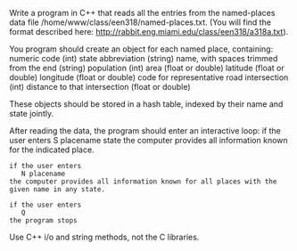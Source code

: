 Write a program in C++ that reads all the entries from the named-places data file
/home/www/class/een318/named-places.txt. (You will find the format described here:
http://rabbit.eng.miami.edu/class/een318/a318a.txt).

You program should create an object for each named place, containing:
    numeric code (int)
    state abbreviation (string)
    name, with spaces trimmed from the end (string)
    population (int)
    area (float or double)
    latitude (float or double)
    longitude (float or double)
    code for representative road intersection (int)
    distance to that intersection (float or double)

These objects should be stored in a hash table, indexed by their name
    and state jointly.

After reading the data, the program should enter an interactive loop:
    if the user enters 
       S placename state
    the computer provides all information known for the indicated place.

    if the user enters 
       N placename
    the computer provides all information known for all places with the 
    given name in any state.

    if the user enters
       Q
    the program stops

Use C++ i/o and string methods, not the C libraries.
